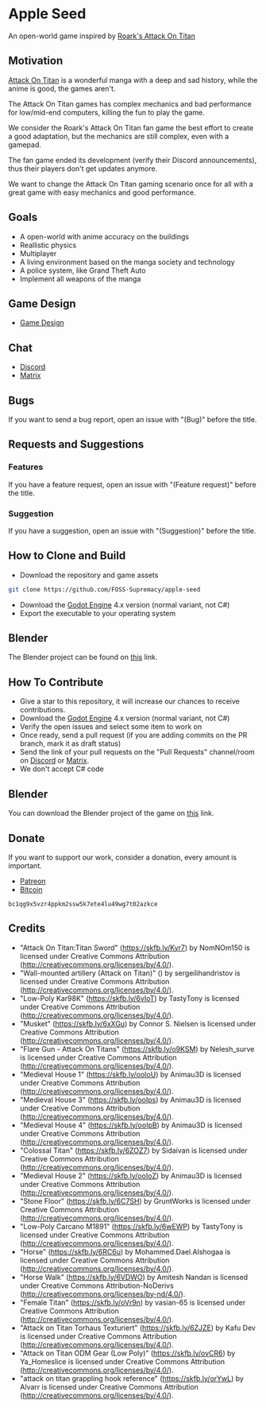 # Apple Seed

An open-world game inspired by [Roark's Attack On Titan](https://roarkdev.itch.io/raot)

## Motivation

[Attack On Titan](https://en.wikipedia.org/wiki/Attack_on_Titan) is a wonderful manga with a deep and sad history, while the anime is good, the games aren't.

The Attack On Titan games has complex mechanics and bad performance for low/mid-end computers, killing the fun to play the game.

We consider the Roark's Attack On Titan fan game the best effort to create a good adaptation, but the mechanics are still complex, even with a gamepad.

The fan game ended its development (verify their Discord announcements), thus their players don't get updates anymore.

We want to change the Attack On Titan gaming scenario once for all with a great game with easy mechanics and good performance.

## Goals

- A open-world with anime accuracy on the buildings
- Reallistic physics
- Multiplayer
- A living environment based on the manga society and technology
- A police system, like Grand Theft Auto
- Implement all weapons of the manga

## Game Design

- [Game Design](gdd.md)

## Chat

- [Discord](https://discord.gg/d9ca4U64H4)
- [Matrix](https://matrix.to/#/#foss-supremacy:matrix.org)

## Bugs

If you want to send a bug report, open an issue with "(Bug)" before the title.

## Requests and Suggestions

### Features

If you have a feature request, open an issue with "(Feature request)" before the title.

### Suggestion

If you have a suggestion, open an issue with "(Suggestion)" before the title.

## How to Clone and Build

- Download the repository and game assets

```sh
git clone https://github.com/FOSS-Supremacy/apple-seed
```

- Download the [Godot Engine](https://godotengine.org/) 4.x version (normal variant, not C#)
- Export the executable to your operating system

## Blender

The Blender project can be found on [this](https://drive.google.com/drive/folders/1Yh4z9pUjbT1AC8Mhw9G_g7e3z9DKUfWG?usp=drive_link) link.

## How To Contribute

- Give a star to this repository, it will increase our chances to receive contributions.
- Download the [Godot Engine](https://godotengine.org/) 4.x version (normal variant, not C#)
- Verify the open issues and select some item to work on
- Once ready, send a pull request (if you are adding commits on the PR branch, mark it as draft status)
- Send the link of your pull requests on the "Pull Requests" channel/room on [Discord](https://discord.gg/tk6Vnxv9Qt) or [Matrix](https://matrix.to/#/!vIwqjDewTZpciZqhEp:matrix.org?via=matrix.org).
- We don't accept C# code

## Blender

You can download the Blender project of the game on [this](https://drive.google.com/drive/folders/1jZBCqkpzXVJBxL5ivKAEt7b-HUksD-1X?usp=drive_link) link.


## Donate

If you want to support our work, consider a donation, every amount is important.

- [Patreon](https://www.patreon.com/foss_supremacy)
- [Bitcoin](https://bitcoin.org)

```
bc1qg9x5vzr4ppkm2ssw5k7ete4lu49wg7t02azkce
```

## Credits

- "Attack On Titan:Titan Sword" (https://skfb.ly/Kyr7) by NomNOm150 is licensed under Creative Commons Attribution (http://creativecommons.org/licenses/by/4.0/).
- "Wall-mounted artillery (Attack on Titan)" () by sergeilihandristov is licensed under Creative Commons Attribution (http://creativecommons.org/licenses/by/4.0/).
- "Low-Poly Kar98K" (https://skfb.ly/6vIoT) by TastyTony is licensed under Creative Commons Attribution (http://creativecommons.org/licenses/by/4.0/).
- "Musket" (https://skfb.ly/6xXGu) by Connor S. Nielsen is licensed under Creative Commons Attribution (http://creativecommons.org/licenses/by/4.0/).
- "Flare Gun - Attack On Titans" (https://skfb.ly/o9KSM) by Nelesh_surve is licensed under Creative Commons Attribution (http://creativecommons.org/licenses/by/4.0/).
- "Medieval House 1" (https://skfb.ly/ooIoU) by Animau3D is licensed under Creative Commons Attribution (http://creativecommons.org/licenses/by/4.0/).
- "Medieval House 3" (https://skfb.ly/ooIps) by Animau3D is licensed under Creative Commons Attribution (http://creativecommons.org/licenses/by/4.0/).
- "Medieval House 4" (https://skfb.ly/ooIpB) by Animau3D is licensed under Creative Commons Attribution (http://creativecommons.org/licenses/by/4.0/).
- "Colossal Titan" (https://skfb.ly/6ZOZ7) by Sidaivan is licensed under Creative Commons Attribution (http://creativecommons.org/licenses/by/4.0/).
- "Medieval House 2" (https://skfb.ly/ooIoZ) by Animau3D is licensed under Creative Commons Attribution (http://creativecommons.org/licenses/by/4.0/).
- "Stone Floor" (https://skfb.ly/6C7SH) by GruntWorks is licensed under Creative Commons Attribution (http://creativecommons.org/licenses/by/4.0/).
- "Low-Poly Carcano M1891" (https://skfb.ly/6wEWP) by TastyTony is licensed under Creative Commons Attribution (http://creativecommons.org/licenses/by/4.0/).
- "Horse" (https://skfb.ly/6RC6u) by Mohammed.Dael.Alshogaa is licensed under Creative Commons Attribution (http://creativecommons.org/licenses/by/4.0/).
- "Horse Walk" (https://skfb.ly/6VDWO) by Amitesh Nandan is licensed under Creative Commons Attribution-NoDerivs (http://creativecommons.org/licenses/by-nd/4.0/).
- "Female Titan" (https://skfb.ly/oVr9n) by vasian-65 is licensed under Creative Commons Attribution (http://creativecommons.org/licenses/by/4.0/).
- "Attack on Titan Torhaus Texturiert" (https://skfb.ly/6ZJZE) by Kafu Dev is licensed under Creative Commons Attribution (http://creativecommons.org/licenses/by/4.0/).
- "Attack on Titan ODM Gear (Low Poly)" (https://skfb.ly/ovCR6) by Ya_Homeslice is licensed under Creative Commons Attribution (http://creativecommons.org/licenses/by/4.0/).
- "attack on titan grappling hook reference" (https://skfb.ly/orYwL) by Alvarr is licensed under Creative Commons Attribution (http://creativecommons.org/licenses/by/4.0/).
